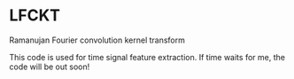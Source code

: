 # LFCKT

Ramanujan Fourier convolution kernel transform

This code is used for time signal feature extraction. If time waits for me, the code will be out soon!
